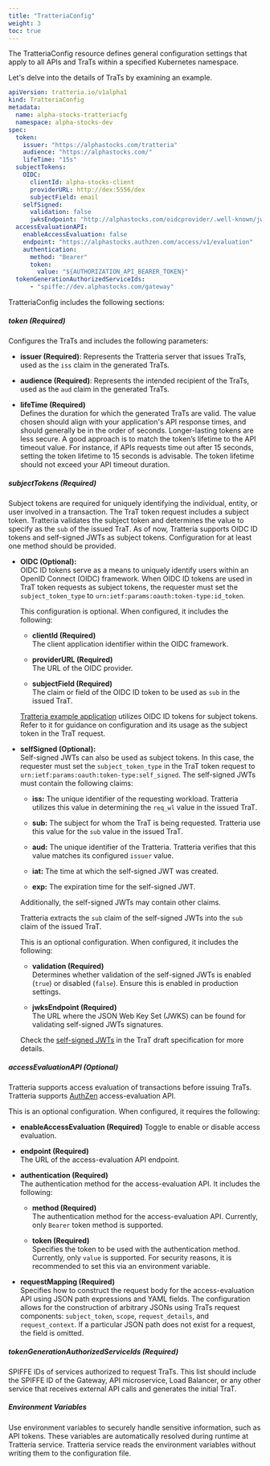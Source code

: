 ```yaml
---
title: "TratteriaConfig"
weight: 3
toc: true
---
```


The TratteriaConfig resource defines general configuration settings that apply to all APIs and TraTs within a specified Kubernetes namespace.

Let's delve into the details of TraTs by examining an example.

```yaml
apiVersion: tratteria.io/v1alpha1
kind: TratteriaConfig
metadata:
  name: alpha-stocks-tratteriacfg
  namespace: alpha-stocks-dev
spec:
  token:
    issuer: "https://alphastocks.com/tratteria"
    audience: "https://alphastocks.com/"
    lifeTime: "15s"
  subjectTokens:
    OIDC:
      clientId: alpha-stocks-client
      providerURL: http://dex:5556/dex
      subjectField: email
    selfSigned:
      validation: false
      jwksEndpoint: "http://alphastocks.com/oidcprovider/.well-known/jwks.json"
  accessEvaluationAPI:
    enableAccessEvaluation: false
    endpoint: "https://alphastocks.authzen.com/access/v1/evaluation"
    authentication:
      method: "Bearer"
      token:
        value: "${AUTHORIZATION_API_BEARER_TOKEN}"
  tokenGenerationAuthorizedServiceIds:
      - "spiffe://dev.alphastocks.com/gateway"
```

TratteriaConfig includes the following sections:

##### token (Required)

Configures the TraTs and includes the following parameters:

  - **issuer (Required)**:
    Represents the Tratteria server that issues TraTs, used as the `iss` claim in the generated TraTs.
    
  - **audience (Required)**:
    Represents the intended recipient of the TraTs, used as the `aud` claim in the generated TraTs.

  - **lifeTime (Required)**  
    Defines the duration for which the generated TraTs are valid. The value chosen should align with your application's API response times, and should generally be in the order of seconds. Longer-lasting tokens are less secure. A good approach is to match the token’s lifetime to the API timeout value. For instance, if APIs requests time out after 15 seconds, setting the token lifetime to 15 seconds is advisable. The token lifetime should not exceed your API timeout duration.

##### subjectTokens (Required)

Subject tokens are required for uniquely identifying the individual, entity, or user involved in a transaction. The TraT token request includes a subject token. Tratteria validates the subject token and determines the value to specify as the `sub` of the issued TraT. As of now, Tratteria supports OIDC ID tokens and self-signed JWTs as subject tokens. Configuration for at least one method should be provided.

  - **OIDC (Optional):**  
    OIDC ID tokens serve as a means to uniquely identify users within an OpenID Connect (OIDC) framework. When OIDC ID tokens are used in TraT token requests as subject tokens, the requester must set the `subject_token_type` to `urn:ietf:params:oauth:token-type:id_token`.

    This configuration is optional. When configured, it includes the following:

      - **clientId (Required)**  
        The client application identifier within the OIDC framework.

      - **providerURL (Required)**  
        The URL of the OIDC provider.

      - **subjectField (Required)**  
        The claim or field of the OIDC ID token to be used as `sub` in the issued TraT.

    [Tratteria example application](https://github.com/tratteria/example-application) utilizes OIDC ID tokens for subject tokens. Refer to it for guidance on configuration and its usage as the subject token in the TraT request.

  - **selfSigned (Optional):**  
    Self-signed JWTs can also be used as subject tokens. In this case, the requester must set the `subject_token_type` in the TraT token request to `urn:ietf:params:oauth:token-type:self_signed`. The self-signed JWTs must contain the following claims:

      - **iss:** The unique identifier of the requesting workload. Tratteria utilizes this value in determining the `req_wl` value in the issued TraT.

      - **sub:** The subject for whom the TraT is being requested. Tratteria use this value for the `sub` value in the issued TraT.

      - **aud:** The unique identifier of the Tratteria. Tratteria verifies that this value matches its configured `issuer` value.

      - **iat:** The time at which the self-signed JWT was created.

      - **exp:** The expiration time for the self-signed JWT.

      Additionally, the self-signed JWTs may contain other claims.

      Tratteria extracts the `sub` claim of the self-signed JWTs into the `sub` claim of the issued TraT.
      
    This is an optional configuration. When configured, it includes the following:

      - **validation (Required)**  
        Determines whether validation of the self-signed JWTs is enabled (`true`) or disabled (`false`). Ensure this is enabled in production settings.

      - **jwksEndpoint (Required)**  
        The URL where the JSON Web Key Set (JWKS) can be found for validating self-signed JWTs signatures.

    Check the [self-signed JWTs](https://www.ietf.org/archive/id/draft-ietf-oauth-transaction-tokens-03.html#:~:text=7.2.1.-,Self%2DSigned%20Subject%20Token%20Type,-A%20requester%20MAY) in the TraT draft specification for more details.

##### accessEvaluationAPI (Optional)

Tratteria supports access evaluation of transactions before issuing TraTs. Tratteria supports [AuthZen](https://openid.github.io/authzen/#name-access-evaluations-api) access-evaluation API.

This is an optional configuration. When configured, it requires the following:

  - **enableAccessEvaluation (Required)**
    Toggle to enable or disable access evaluation.

  - **endpoint (Required)**  
    The URL of the access-evaluation API endpoint.

  - **authentication (Required)**  
    The authentication method for the access-evaluation API. It includes the following:
    
      - **method (Required)**  
        The authentication method for the access-evaluation API. Currently, only `Bearer` token method is supported.

      - **token (Required)**  
        Specifies the token to be used with the authentication method. Currently, only `value` is supported. For security reasons, it is recommended to set this via an environment variable.

  - **requestMapping (Required)**  
    Specifies how to construct the request body for the access-evaluation API using JSON path expressions and YAML fields. The configuration allows for the construction of arbitrary JSONs using TraTs request components: `subject_token`, `scope`, `request_details`, and `request_context`. If a particular JSON path does not exist for a request, the field is omitted.


##### tokenGenerationAuthorizedServiceIds (Required)

SPIFFE IDs of services authorized to request TraTs. This list should include the SPIFFE ID of the Gateway, API microservice, Load Balancer, or any other service that receives external API calls and generates the initial TraT.

##### Environment Variables

Use environment variables to securely handle sensitive information, such as API tokens. These variables are automatically resolved during runtime at Tratteria service. Tratteria service reads the environment variables without writing them to the configuration file.
